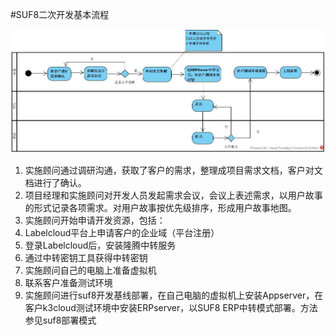 #SUF8二次开发基本流程

![](/assets/二开流程.jpg)

1. 实施顾问通过调研沟通，获取了客户的需求，整理成项目需求文档，客户对文档进行了确认。
2. 项目经理和实施顾问对开发人员发起需求会议，会议上表述需求，以用户故事的形式记录各项需求。对用户故事按优先级排序，形成用户故事地图。
3. 实施顾问开始申请开发资源，包括：
 1. Labelcloud平台上申请客户的企业域（平台注册）
 2. 登录Labelcloud后，安装隆腾中转服务
 3. 通过中转密钥工具获得中转密钥
 4. 实施顾问自己的电脑上准备虚拟机
 5. 联系客户准备测试环境
4. 实施顾问进行suf8开发基线部署，在自己电脑的虚拟机上安装Appserver，在客户k3cloud测试环境中安装ERPserver，以SUF8 ERP中转模式部署。方法参见suf8部署模式